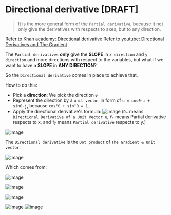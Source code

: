 # Directional derivative [DRAFT]

> It is the more general form of the `Partial derivative`, because it not only give the derivatives with respects to axes, but to any direction.

[Refer to Khan academy: Directional derivative](https://www.khanacademy.org/math/multivariable-calculus/multivariable-derivatives/modal/v/directional-derivative)
[Refer to youtube: Directional Derivatives and The Gradient](https://www.youtube.com/watch?v=0XLlw28yKuI)

The `Partial derivatives` **only** give the **SLOPE** in `x direction` and `y direction` and more directions with respect to the variables, but what if we want to have a **SLOPE** in **ANY DIRECTION**?

So the `Directional derivative` comes in place to achieve that.

How to do this:
- Pick a **direction**: We pick the direction `θ`
- Represent the direction by a `unit vector` in form of `u = cosθ·i + sinθ·j`, because `cos²θ + sin²θ = 1`.
- Apply the directional derivative's formula:
![image](https://user-images.githubusercontent.com/14041622/43519321-8bc7ac8c-95c1-11e8-9699-74ff4c3ba3de.png)
(`Dᵤ` means `Directional Derivative of a Unit Vector u`, `f𝓍` means Partial derivative respects to x, and `f𝑦` means `Partial derivative` respects to y.)

![image](https://user-images.githubusercontent.com/14041622/43560753-981663cc-9646-11e8-9b24-6da71a97ad34.png)


The `Directional derivative` is the `Dot product` of `The Gradient & Unit vector`:

![image](https://user-images.githubusercontent.com/14041622/43561485-cfe0625a-9649-11e8-9032-8852b4c9a6b2.png)

Which comes from:

![image](https://user-images.githubusercontent.com/14041622/43561474-c62cae62-9649-11e8-8d02-cef8cb46dad6.png)


![image](https://user-images.githubusercontent.com/14041622/43561676-a23526e6-964a-11e8-88ea-70b2a59bba34.png)


![image](https://user-images.githubusercontent.com/14041622/43561705-ca536b60-964a-11e8-9593-733e0a19d178.png)


![image](https://user-images.githubusercontent.com/14041622/43561756-0cea7a7c-964b-11e8-8894-35ec0d34a8d4.png)
![image](https://user-images.githubusercontent.com/14041622/43561766-146140b0-964b-11e8-878c-70bf6af19cfb.png)
